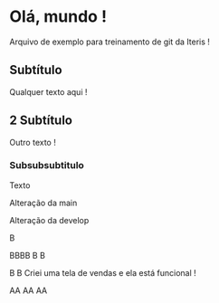 # Olá, mundo !

Arquivo de exemplo para treinamento de git da Iteris !

## Subtítulo

Qualquer texto aqui !

## 2 Subtítulo

Outro texto !

### Subsubsubtitulo

Texto

Alteração da main

Alteração da develop

B

BBBB
B
B

B
B
Criei uma tela de vendas e ela está funcional !

AA
AA
AA
